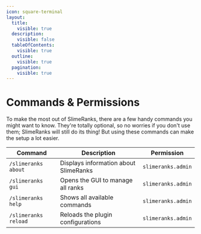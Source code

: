 ```yaml
---
icon: square-terminal
layout:
  title:
    visible: true
  description:
    visible: false
  tableOfContents:
    visible: true
  outline:
    visible: true
  pagination:
    visible: true
---
```


# Commands & Permissions

To make the most out of SlimeRanks, there are a few handy commands you might want to know. They're totally optional, so no worries if you don't use them; SlimeRanks will still do its thing! But using these commands can make the setup a lot easier.

| Command              | Description                           | Permission         |
| -------------------- | ------------------------------------- | ------------------ |
| `/slimeranks about`  | Displays information about SlimeRanks | `slimeranks.admin` |
| `/slimeranks gui`    | Opens the GUI to manage all ranks     | `slimeranks.admin` |
| `/slimeranks help`   | Shows all available commands          | `slimeranks.admin` |
| `/slimeranks reload` | Reloads the plugin configurations     | `slimeranks.admin` |
